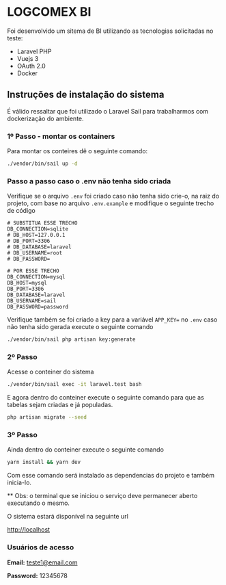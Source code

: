 # LOGCOMEX BI

Foi desenvolvido um sitema de BI utilizando as tecnologias solicitadas no teste:

- Laravel PHP
- Vuejs 3
- OAuth 2.0
- Docker

## Instruções de instalação do sistema

É válido ressaltar que foi utilizado o Laravel Sail para trabalharmos com dockerização do ambiente.

### 1º Passo - montar os containers

Para montar os conteires dê o seguinte comando:

~~~bash
./vendor/bin/sail up -d
~~~

### Passo a passo caso o .env não tenha sido criada

Verifique se o arquivo `.env` foi criado caso não tenha sido crie-o, na raiz do projeto, com base no arquivo `.env.example` e modifique o seguinte trecho de código

~~~git
# SUBSTITUA ESSE TRECHO
DB_CONNECTION=sqlite
# DB_HOST=127.0.0.1
# DB_PORT=3306
# DB_DATABASE=laravel
# DB_USERNAME=root
# DB_PASSWORD=

# POR ESSE TRECHO
DB_CONNECTION=mysql
DB_HOST=mysql
DB_PORT=3306
DB_DATABASE=laravel
DB_USERNAME=sail
DB_PASSWORD=password
~~~

Verifique também se foi criado a key para a variável `APP_KEY=` no `.env` caso não tenha sido gerada execute o seguinte comando

~~~bash
./vendor/bin/sail php artisan key:generate
~~~

### 2º Passo

Acesse o conteiner do sistema

~~~bash
./vendor/bin/sail exec -it laravel.test bash
~~~

E agora dentro do conteiner execute o seguinte comando para que as tabelas sejam criadas e já populadas.

~~~bash
php artisan migrate --seed
~~~

### 3º Passo

Ainda dentro do conteiner execute o seguinte comando

~~~bash
yarn install && yarn dev
~~~

Com esse comando será instalado as dependencias do projeto e também inicia-lo.

** Obs: o terminal que se iniciou o serviço deve permanecer aberto executando o mesmo.

O sistema estará disponível na seguinte url

<http://localhost>

### Usuários de acesso

**Email:** <teste1@email.com>

**Password:** 12345678
